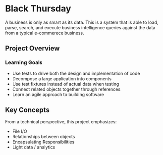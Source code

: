 # Black Thursday

A business is only as smart as its data. This is a system that is able to load, parse, search, and execute business intelligence queries against the data from a typical e-commerece business.

## Project Overview

### Learning Goals

* Use tests to drive both the design and implementation of code
* Decompose a large application into components
* Use test fixtures instead of actual data when testing
* Connect related objects together through references
* Learn an agile approach to building software

## Key Concepts

From a technical perspective, this project emphasizes:

* File I/O
* Relationships between objects
* Encapsulating Responsibilities
* Light data / analytics
